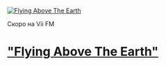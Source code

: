 [![Flying Above The Earth](https://viifm.art/data/image/35345436465.jpg)][1] 

Скоро на Vii FM 

# ["Flying Above The Earth"][1]


<!---

Вышел сборник на Vii FM 

---

- ### Ambeon
  Dreamer _(Fate Of A Dreamer)_
  
- ### Wolfsheim
  In Time
  
- ### Patenbrigade: Wolff 
  Fassgehänge

- ### The Diventa Project
  Crazy For You Xemplify & Zelonka Mix

- ### Velvet Acid Christ
  Conjuro

- ### BLUME
  Bright Light _(Rise From Grey)_

- ### Hungry Lucy
  Pulse of the Earth

- ### Aphex Twin
  Ageispolis

- ### Kirlian Camera
  Dark Matter _(Materia Oscura Official Version)_

- ### Enigma
  Push The Limits
-->


[1]: https://t.me/viifm_lux
